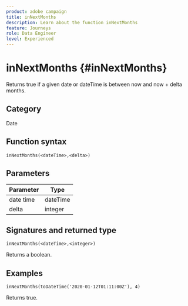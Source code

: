 ```yaml
---
product: adobe campaign
title: inNextMonths
description: Learn about the function inNextMonths
feature: Journeys
role: Data Engineer
level: Experienced
---
```

# inNextMonths {#inNextMonths}

Returns true if a given date or dateTime is between now and now + delta months.

## Category

Date

## Function syntax

`inNextMonths(<dateTime>,<delta>)`

## Parameters

| Parameter | Type             |
|-----------|------------------|
| date time | dateTime    |
| delta   | integer     |

## Signatures and returned type

`inNextMonths(<dateTime>,<integer>)`

Returns a boolean.

## Examples

`inNextMonths(toDateTime('2020-01-12T01:11:00Z'), 4)`

Returns true.
